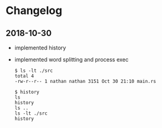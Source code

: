 # Changelog

## 2018-10-30

- implemented history
- implemented word splitting and process exec
  
  ```shell
  $ ls -lt ./src
  total 4
  -rw-r--r-- 1 nathan nathan 3151 Oct 30 21:10 main.rs

  $ history
  ls
  history
  ls ..
  ls -lt ./src
  history
  ```
